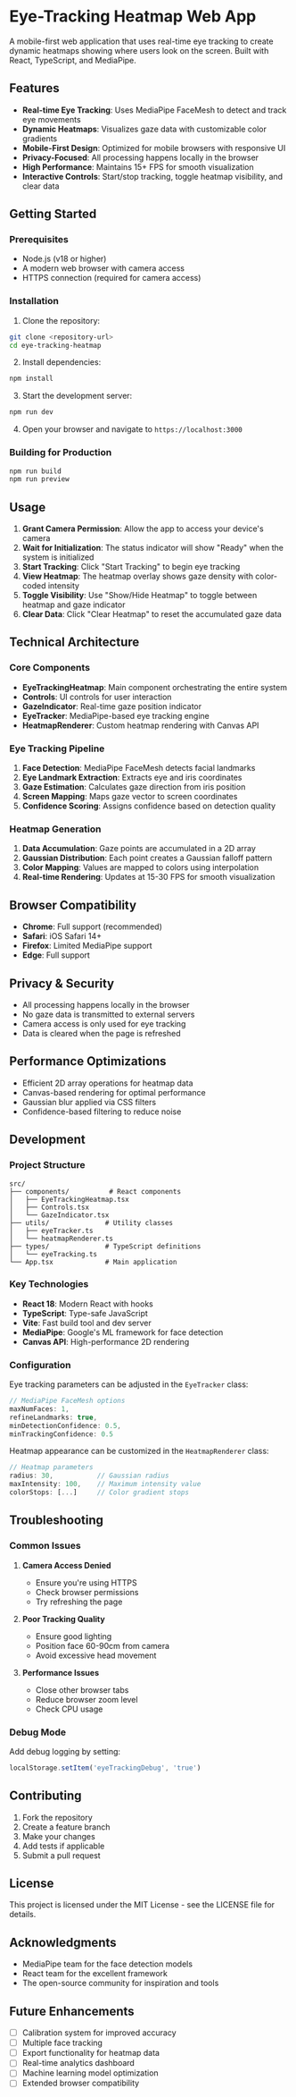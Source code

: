 # Eye-Tracking Heatmap Web App

A mobile-first web application that uses real-time eye tracking to create dynamic heatmaps showing where users look on the screen. Built with React, TypeScript, and MediaPipe.

## Features

- **Real-time Eye Tracking**: Uses MediaPipe FaceMesh to detect and track eye movements
- **Dynamic Heatmaps**: Visualizes gaze data with customizable color gradients
- **Mobile-First Design**: Optimized for mobile browsers with responsive UI
- **Privacy-Focused**: All processing happens locally in the browser
- **High Performance**: Maintains 15+ FPS for smooth visualization
- **Interactive Controls**: Start/stop tracking, toggle heatmap visibility, and clear data

## Getting Started

### Prerequisites

- Node.js (v18 or higher)
- A modern web browser with camera access
- HTTPS connection (required for camera access)

### Installation

1. Clone the repository:
```bash
git clone <repository-url>
cd eye-tracking-heatmap
```

2. Install dependencies:
```bash
npm install
```

3. Start the development server:
```bash
npm run dev
```

4. Open your browser and navigate to `https://localhost:3000`

### Building for Production

```bash
npm run build
npm run preview
```

## Usage

1. **Grant Camera Permission**: Allow the app to access your device's camera
2. **Wait for Initialization**: The status indicator will show "Ready" when the system is initialized
3. **Start Tracking**: Click "Start Tracking" to begin eye tracking
4. **View Heatmap**: The heatmap overlay shows gaze density with color-coded intensity
5. **Toggle Visibility**: Use "Show/Hide Heatmap" to toggle between heatmap and gaze indicator
6. **Clear Data**: Click "Clear Heatmap" to reset the accumulated gaze data

## Technical Architecture

### Core Components

- **EyeTrackingHeatmap**: Main component orchestrating the entire system
- **Controls**: UI controls for user interaction
- **GazeIndicator**: Real-time gaze position indicator
- **EyeTracker**: MediaPipe-based eye tracking engine
- **HeatmapRenderer**: Custom heatmap rendering with Canvas API

### Eye Tracking Pipeline

1. **Face Detection**: MediaPipe FaceMesh detects facial landmarks
2. **Eye Landmark Extraction**: Extracts eye and iris coordinates
3. **Gaze Estimation**: Calculates gaze direction from iris position
4. **Screen Mapping**: Maps gaze vector to screen coordinates
5. **Confidence Scoring**: Assigns confidence based on detection quality

### Heatmap Generation

1. **Data Accumulation**: Gaze points are accumulated in a 2D array
2. **Gaussian Distribution**: Each point creates a Gaussian falloff pattern
3. **Color Mapping**: Values are mapped to colors using interpolation
4. **Real-time Rendering**: Updates at 15-30 FPS for smooth visualization

## Browser Compatibility

- **Chrome**: Full support (recommended)
- **Safari**: iOS Safari 14+
- **Firefox**: Limited MediaPipe support
- **Edge**: Full support

## Privacy & Security

- All processing happens locally in the browser
- No gaze data is transmitted to external servers
- Camera access is only used for eye tracking
- Data is cleared when the page is refreshed

## Performance Optimizations

- Efficient 2D array operations for heatmap data
- Canvas-based rendering for optimal performance
- Gaussian blur applied via CSS filters
- Confidence-based filtering to reduce noise

## Development

### Project Structure

```
src/
├── components/          # React components
│   ├── EyeTrackingHeatmap.tsx
│   ├── Controls.tsx
│   └── GazeIndicator.tsx
├── utils/              # Utility classes
│   ├── eyeTracker.ts
│   └── heatmapRenderer.ts
├── types/              # TypeScript definitions
│   └── eyeTracking.ts
└── App.tsx             # Main application
```

### Key Technologies

- **React 18**: Modern React with hooks
- **TypeScript**: Type-safe JavaScript
- **Vite**: Fast build tool and dev server
- **MediaPipe**: Google's ML framework for face detection
- **Canvas API**: High-performance 2D rendering

### Configuration

Eye tracking parameters can be adjusted in the `EyeTracker` class:

```typescript
// MediaPipe FaceMesh options
maxNumFaces: 1,
refineLandmarks: true,
minDetectionConfidence: 0.5,
minTrackingConfidence: 0.5
```

Heatmap appearance can be customized in the `HeatmapRenderer` class:

```typescript
// Heatmap parameters
radius: 30,           // Gaussian radius
maxIntensity: 100,    // Maximum intensity value
colorStops: [...]     // Color gradient stops
```

## Troubleshooting

### Common Issues

1. **Camera Access Denied**
   - Ensure you're using HTTPS
   - Check browser permissions
   - Try refreshing the page

2. **Poor Tracking Quality**
   - Ensure good lighting
   - Position face 60-90cm from camera
   - Avoid excessive head movement

3. **Performance Issues**
   - Close other browser tabs
   - Reduce browser zoom level
   - Check CPU usage

### Debug Mode

Add debug logging by setting:
```typescript
localStorage.setItem('eyeTrackingDebug', 'true')
```

## Contributing

1. Fork the repository
2. Create a feature branch
3. Make your changes
4. Add tests if applicable
5. Submit a pull request

## License

This project is licensed under the MIT License - see the LICENSE file for details.

## Acknowledgments

- MediaPipe team for the face detection models
- React team for the excellent framework
- The open-source community for inspiration and tools

## Future Enhancements

- [ ] Calibration system for improved accuracy
- [ ] Multiple face tracking
- [ ] Export functionality for heatmap data
- [ ] Real-time analytics dashboard
- [ ] Machine learning model optimization
- [ ] Extended browser compatibility